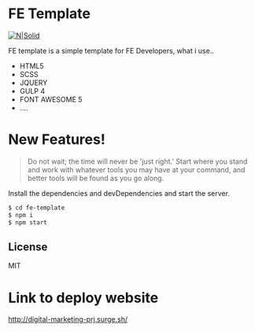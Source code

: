 # FE Template

[![N|Solid](https://i.imgur.com/BmorCRp.png)](https://www.facebook.com/Cheatsomething)

FE template is a simple template for FE Developers,
what i use..

- HTML5
- SCSS
- JQUERY
- GULP 4
- FONT AWESOME 5
- ....

# New Features!

> Do not wait; the time will never be 'just right.' Start where you stand
> and work with whatever tools you may have at your command,
> and better tools will be found as you go along.

Install the dependencies and devDependencies and start the server.

```sh
$ cd fe-template
$ npm i
$ npm start
```

## License

MIT

# Link to deploy website 
http://digital-marketing-prj.surge.sh/
